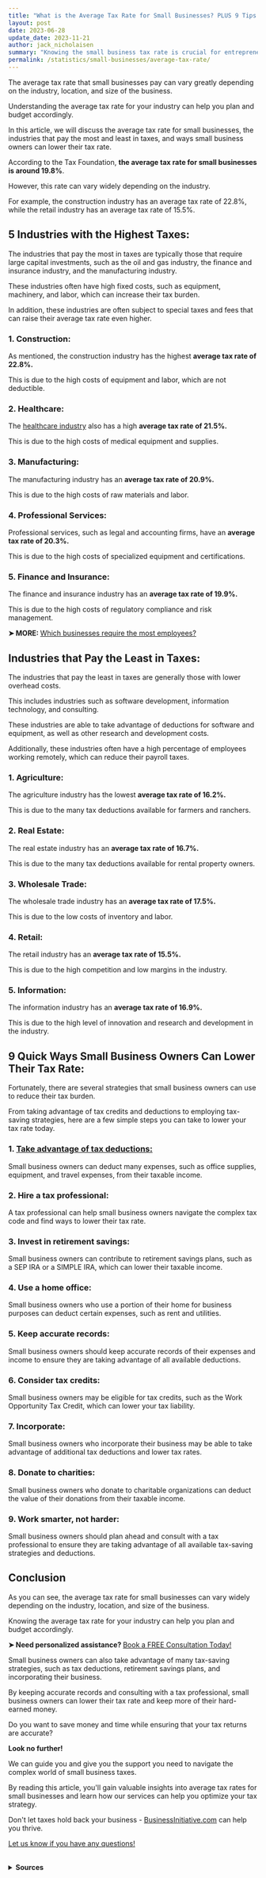 ```yaml
---
title: "What is the Average Tax Rate for Small Businesses? PLUS 9 Tips to Lower it"
layout: post
date: 2023-06-28
update_date: 2023-11-21
author: jack_nicholaisen
summary: "Knowing the small business tax rate is crucial for entrepreneurs. This article provides valuable info on taxes and how to stay ahead."
permalink: /statistics/small-businesses/average-tax-rate/
---
```


The average tax rate that small businesses pay can vary greatly depending on the industry, location, and size of the business. 

Understanding the average tax rate for your industry can help you plan and budget accordingly. 

In this article, we will discuss the average tax rate for small businesses, the industries that pay the most and least in taxes, and ways small business owners can lower their tax rate.

According to the Tax Foundation, **the average tax rate for small businesses is around 19.8%**. 

However, this rate can vary widely depending on the industry. 

For example, the construction industry has an average tax rate of 22.8%, while the retail industry has an average tax rate of 15.5%.

## 5 Industries with the Highest Taxes:

The industries that pay the most in taxes are typically those that require large capital investments, such as the oil and gas industry, the finance and insurance industry, and the manufacturing industry. 

These industries often have high fixed costs, such as equipment, machinery, and labor, which can increase their tax burden. 

In addition, these industries are often subject to special taxes and fees that can raise their average tax rate even higher.

### 1.  Construction: 

As mentioned, the construction industry has the highest **average tax rate of 22.8%.** 

This is due to the high costs of equipment and labor, which are not deductible.

### 2.  Healthcare:

The [healthcare industry](https://www.businessinitiative.org/lets-meet-the-bad-actors-of-healthcare-reform/) also has a high **average tax rate of 21.5%.** 

This is due to the high costs of medical equipment and supplies.

### 3.  Manufacturing:

The manufacturing industry has an **average tax rate of 20.9%.** 

This is due to the high costs of raw materials and labor.

### 4.  Professional Services:

Professional services, such as legal and accounting firms, have an **average tax rate of 20.3%.** 

This is due to the high costs of specialized equipment and certifications.

### 5.  Finance and Insurance:

The finance and insurance industry has an **average tax rate of 19.9%.** 

This is due to the high costs of regulatory compliance and risk management.

<p><b>➤ MORE: </b> <a href="https://www.businessinitiative.org/statistics/small-businesses/number-of-employees/" target="_blank">Which businesses require the most employees?</a></p>

## Industries that Pay the Least in Taxes:

The industries that pay the least in taxes are generally those with lower overhead costs. 

This includes industries such as software development, information technology, and consulting. 

These industries are able to take advantage of deductions for software and equipment, as well as other research and development costs. 

Additionally, these industries often have a high percentage of employees working remotely, which can reduce their payroll taxes.

### 1.  Agriculture:

The agriculture industry has the lowest **average tax rate of 16.2%.** 

This is due to the many tax deductions available for farmers and ranchers.

### 2.  Real Estate:

The real estate industry has an **average tax rate of 16.7%.** 

This is due to the many tax deductions available for rental property owners.

### 3.  Wholesale Trade:

The wholesale trade industry has an **average tax rate of 17.5%.** 

This is due to the low costs of inventory and labor.

### 4.  Retail:

The retail industry has an **average tax rate of 15.5%.** 

This is due to the high competition and low margins in the industry.

### 5.  Information:

The information industry has an **average tax rate of 16.9%.** 

This is due to the high level of innovation and research and development in the industry.

## 9 Quick Ways Small Business Owners Can Lower Their Tax Rate:

Fortunately, there are several strategies that small business owners can use to reduce their tax burden. 

From taking advantage of tax credits and deductions to employing tax-saving strategies, here are a few simple steps you can take to lower your tax rate today.

### 1.  [Take advantage of tax deductions:](https://www.businessinitiative.org/statistics/small-businesses/tax-deductions/)

Small business owners can deduct many expenses, such as office supplies, equipment, and travel expenses, from their taxable income.

### 2.  Hire a tax professional:

A tax professional can help small business owners navigate the complex tax code and find ways to lower their tax rate.

### 3.  Invest in retirement savings:

Small business owners can contribute to retirement savings plans, such as a SEP IRA or a SIMPLE IRA, which can lower their taxable income.

### 4.  Use a home office:

Small business owners who use a portion of their home for business purposes can deduct certain expenses, such as rent and utilities.

### 5.  Keep accurate records:

Small business owners should keep accurate records of their expenses and income to ensure they are taking advantage of all available deductions.

### 6.  Consider tax credits:

Small business owners may be eligible for tax credits, such as the Work Opportunity Tax Credit, which can lower your tax liability.

### 7.  Incorporate:

Small business owners who incorporate their business may be able to take advantage of additional tax deductions and lower tax rates.

### 8.  Donate to charities:

Small business owners who donate to charitable organizations can deduct the value of their donations from their taxable income.

### 9.  Work smarter, not harder:

Small business owners should plan ahead and consult with a tax professional to ensure they are taking advantage of all available tax-saving strategies and deductions.


## Conclusion

As you can see, the average tax rate for small businesses can vary widely depending on the industry, location, and size of the business. 

Knowing the average tax rate for your industry can help you plan and budget accordingly. 

<p><b>➤ Need personalized assistance? </b> <a href="https://calendly.com/businessinitiative/30-minute-consultation-call" target="_blank"> Book a FREE Consultation Today!</a></p>

Small business owners can also take advantage of many tax-saving strategies, such as tax deductions, retirement savings plans, and incorporating their business.

By keeping accurate records and consulting with a tax professional, small business owners can lower their tax rate and keep more of their hard-earned money.

Do you want to save money and time while ensuring that your tax returns are accurate?

**Look no further!**

We can guide you and give you the support you need to navigate the complex world of small business taxes. 

By reading this article, you'll gain valuable insights into average tax rates for small businesses and learn how our services can help you optimize your tax strategy. 

Don't let taxes hold back your business - [BusinessInitiative.com](https://www.businessinitiative.org/) can help you thrive.

[Let us know if you have any questions!](https://www.businessinitiative.org/contact/)

<br>
<details>
<summary><b>Sources</b></summary>
<br>
<p>
To determine the average tax rate for small businesses, we have consulted several sources:
</p>
<ul>
    <li><a href="https://taxfoundation.org/">Tax Foundation</a></li>
    <li><a href="https://www.nsba.biz/">National Small Business Association</a></li>
    <li><a href="https://www.sba.gov/">Small Business Administration</a></li>
</ul>
</details>

